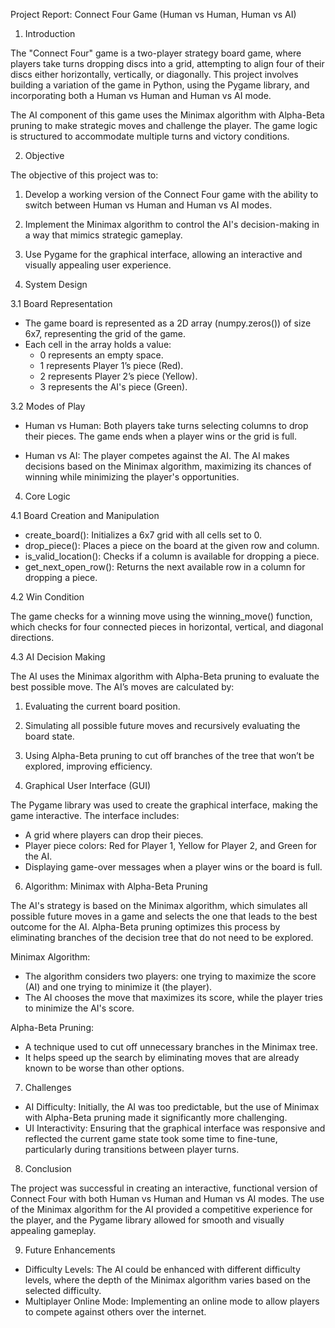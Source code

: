Project Report: Connect Four Game (Human vs Human, Human vs AI)

1. Introduction

The "Connect Four" game is a two-player strategy board game, where players take turns dropping discs into a grid, attempting to align four of their discs either horizontally, vertically, or diagonally. This project involves building a variation of the game in Python, using the Pygame library, and incorporating both a Human vs Human and Human vs AI mode.

The AI component of this game uses the Minimax algorithm with Alpha-Beta pruning to make strategic moves and challenge the player. The game logic is structured to accommodate multiple turns and victory conditions.

2. Objective

The objective of this project was to:

1. Develop a working version of the Connect Four game with the ability to switch between Human vs Human and Human vs AI modes.
2. Implement the Minimax algorithm to control the AI's decision-making in a way that mimics strategic gameplay.
3. Use Pygame for the graphical interface, allowing an interactive and visually appealing user experience.

3. System Design

3.1 Board Representation

- The game board is represented as a 2D array (numpy.zeros()) of size 6x7, representing the grid of the game.
- Each cell in the array holds a value:
  - 0 represents an empty space.
  - 1 represents Player 1’s piece (Red).
  - 2 represents Player 2’s piece (Yellow).
  - 3 represents the AI's piece (Green).

3.2 Modes of Play

- Human vs Human: Both players take turns selecting columns to drop their pieces. The game ends when a player wins or the grid is full.
  
- Human vs AI: The player competes against the AI. The AI makes decisions based on the Minimax algorithm, maximizing its chances of winning while minimizing the player's opportunities.

4. Core Logic

4.1 Board Creation and Manipulation

- create_board(): Initializes a 6x7 grid with all cells set to 0.
- drop_piece(): Places a piece on the board at the given row and column.
- is_valid_location(): Checks if a column is available for dropping a piece.
- get_next_open_row(): Returns the next available row in a column for dropping a piece.

4.2 Win Condition

The game checks for a winning move using the winning_move() function, which checks for four connected pieces in horizontal, vertical, and diagonal directions.

4.3 AI Decision Making

The AI uses the Minimax algorithm with Alpha-Beta pruning to evaluate the best possible move. The AI’s moves are calculated by:
  
1. Evaluating the current board position.
2. Simulating all possible future moves and recursively evaluating the board state.
3. Using Alpha-Beta pruning to cut off branches of the tree that won’t be explored, improving efficiency.

5. Graphical User Interface (GUI)

The Pygame library was used to create the graphical interface, making the game interactive. The interface includes:
  
- A grid where players can drop their pieces.
- Player piece colors: Red for Player 1, Yellow for Player 2, and Green for the AI.
- Displaying game-over messages when a player wins or the board is full.

6. Algorithm: Minimax with Alpha-Beta Pruning

The AI's strategy is based on the Minimax algorithm, which simulates all possible future moves in a game and selects the one that leads to the best outcome for the AI. Alpha-Beta pruning optimizes this process by eliminating branches of the decision tree that do not need to be explored.

Minimax Algorithm:
- The algorithm considers two players: one trying to maximize the score (AI) and one trying to minimize it (the player).
- The AI chooses the move that maximizes its score, while the player tries to minimize the AI's score.

Alpha-Beta Pruning:
- A technique used to cut off unnecessary branches in the Minimax tree.
- It helps speed up the search by eliminating moves that are already known to be worse than other options.

7. Challenges

- AI Difficulty: Initially, the AI was too predictable, but the use of Minimax with Alpha-Beta pruning made it significantly more challenging.
- UI Interactivity: Ensuring that the graphical interface was responsive and reflected the current game state took some time to fine-tune, particularly during transitions between player turns.

8. Conclusion

The project was successful in creating an interactive, functional version of Connect Four with both Human vs Human and Human vs AI modes. The use of the Minimax algorithm for the AI provided a competitive experience for the player, and the Pygame library allowed for smooth and visually appealing gameplay.

9. Future Enhancements

- Difficulty Levels: The AI could be enhanced with different difficulty levels, where the depth of the Minimax algorithm varies based on the selected difficulty.
- Multiplayer Online Mode: Implementing an online mode to allow players to compete against others over the internet.
